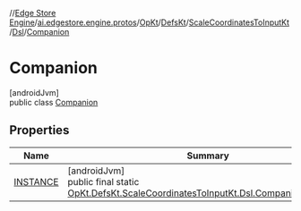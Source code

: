 //[Edge Store Engine](../../../../../../../index.md)/[ai.edgestore.engine.protos](../../../../../index.md)/[OpKt](../../../../index.md)/[DefsKt](../../../index.md)/[ScaleCoordinatesToInputKt](../../index.md)/[Dsl](../index.md)/[Companion](index.md)

# Companion

[androidJvm]\
public class [Companion](index.md)

## Properties

| Name | Summary |
|---|---|
| [INSTANCE](index.md#-332139022%2FProperties%2F-89531115) | [androidJvm]<br>public final static [OpKt.DefsKt.ScaleCoordinatesToInputKt.Dsl.Companion](index.md)[INSTANCE](index.md#-332139022%2FProperties%2F-89531115) |
